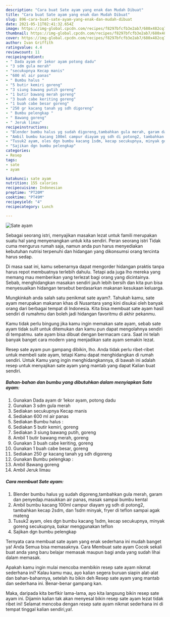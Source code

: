 ```yaml
---
description: "Cara buat Sate ayam yang enak dan Mudah Dibuat"
title: "Cara buat Sate ayam yang enak dan Mudah Dibuat"
slug: 896-cara-buat-sate-ayam-yang-enak-dan-mudah-dibuat
date: 2021-05-11T02:41:32.654Z
image: https://img-global.cpcdn.com/recipes/f8297bfcfb3e2ab7/680x482cq70/sate-ayam-foto-resep-utama.jpg
thumbnail: https://img-global.cpcdn.com/recipes/f8297bfcfb3e2ab7/680x482cq70/sate-ayam-foto-resep-utama.jpg
cover: https://img-global.cpcdn.com/recipes/f8297bfcfb3e2ab7/680x482cq70/sate-ayam-foto-resep-utama.jpg
author: Ivan Griffith
ratingvalue: 4.4
reviewcount: 11
recipeingredient:
- " Dada ayam dr 1ekor ayam potong dadu"
- "3 sdm gula merah"
- "secukupnya Kecap manis"
- "600 ml air panas"
- " Bumbu halus "
- "5 butir kemiri goreng"
- "3 siung bawang putih goreng"
- "1 butir bawang merah goreng"
- "3 buah cabe keriting goreng"
- "1 buah cabe besar goreng"
- "250 gr kacang tanah yg sdh digoreng"
- " Bumbu pelengkap "
- " Bawang goreng"
- " Jeruk limau"
recipeinstructions:
- "Blender bumbu halus yg sudah digoreng,tambahkan gula merah, garam dan penyedap.masukkan air panas, masak sampai bumbu kental"
- "Ambil bumbu kacang 100ml campur diayam yg sdh di potong2, tambahkan kecap 2sdm, dan 1sdm minyak, fryer di teflon sampai agak mateng"
- "Tusuk2 ayam, oles dgn bumbu kacang 1sdm, kecap secukupnya, minyak goreng secukupnya, bakar menggunakan teflon"
- "Sajikan dgn bumbu pelengkap"
categories:
- Resep
tags:
- sate
- ayam

katakunci: sate ayam 
nutrition: 155 calories
recipecuisine: Indonesian
preptime: "PT20M"
cooktime: "PT49M"
recipeyield: "4"
recipecategory: Lunch

---
```



![Sate ayam](https://img-global.cpcdn.com/recipes/f8297bfcfb3e2ab7/680x482cq70/sate-ayam-foto-resep-utama.jpg)

Sebagai seorang istri, menyajikan masakan lezat untuk famili merupakan suatu hal yang menyenangkan untuk kita sendiri. Peran seorang istri Tidak cuma mengurus rumah saja, namun anda pun harus menyediakan kebutuhan nutrisi terpenuhi dan hidangan yang dikonsumsi orang tercinta harus sedap.

Di masa  saat ini, kamu sebenarnya dapat mengorder hidangan praktis tanpa harus repot membuatnya terlebih dahulu. Tetapi ada juga lho mereka yang memang mau memberikan yang terlezat bagi orang yang dicintainya. Sebab, menghidangkan masakan sendiri jauh lebih bersih dan kita pun bisa menyesuaikan hidangan tersebut berdasarkan makanan kesukaan keluarga. 



Mungkinkah anda salah satu penikmat sate ayam?. Tahukah kamu, sate ayam merupakan makanan khas di Nusantara yang kini disukai oleh banyak orang dari berbagai tempat di Indonesia. Kita bisa membuat sate ayam hasil sendiri di rumahmu dan boleh jadi hidangan favoritmu di akhir pekanmu.

Kamu tidak perlu bingung jika kamu ingin memakan sate ayam, sebab sate ayam tidak sulit untuk ditemukan dan kamu pun dapat mengolahnya sendiri di tempatmu. sate ayam bisa dibuat dengan bermacam cara. Saat ini telah banyak banget cara modern yang menjadikan sate ayam semakin lezat.

Resep sate ayam pun gampang dibikin, lho. Anda tidak perlu ribet-ribet untuk membeli sate ayam, tetapi Kamu dapat menghidangkan di rumah sendiri. Untuk Kamu yang ingin menghidangkannya, di bawah ini adalah resep untuk menyajikan sate ayam yang mantab yang dapat Kalian buat sendiri.

<!--inarticleads1-->

##### Bahan-bahan dan bumbu yang dibutuhkan dalam menyiapkan Sate ayam:

1. Gunakan  Dada ayam dr 1ekor ayam, potong dadu
1. Gunakan 3 sdm gula merah
1. Sediakan secukupnya Kecap manis
1. Sediakan 600 ml air panas
1. Sediakan  Bumbu halus :
1. Sediakan 5 butir kemiri, goreng
1. Sediakan 3 siung bawang putih, goreng
1. Ambil 1 butir bawang merah, goreng
1. Gunakan 3 buah cabe keriting, goreng
1. Gunakan 1 buah cabe besar, goreng
1. Sediakan 250 gr kacang tanah yg sdh digoreng
1. Gunakan  Bumbu pelengkap :
1. Ambil  Bawang goreng
1. Ambil  Jeruk limau




<!--inarticleads2-->

##### Cara membuat Sate ayam:

1. Blender bumbu halus yg sudah digoreng,tambahkan gula merah, garam dan penyedap.masukkan air panas, masak sampai bumbu kental
1. Ambil bumbu kacang 100ml campur diayam yg sdh di potong2, tambahkan kecap 2sdm, dan 1sdm minyak, fryer di teflon sampai agak mateng
1. Tusuk2 ayam, oles dgn bumbu kacang 1sdm, kecap secukupnya, minyak goreng secukupnya, bakar menggunakan teflon
1. Sajikan dgn bumbu pelengkap




Ternyata cara membuat sate ayam yang enak sederhana ini mudah banget ya! Anda Semua bisa memasaknya. Cara Membuat sate ayam Cocok sekali buat anda yang baru belajar memasak maupun bagi anda yang sudah lihai dalam memasak.

Apakah kamu ingin mulai mencoba membikin resep sate ayam nikmat sederhana ini? Kalau kamu mau, ayo kalian segera buruan siapin alat-alat dan bahan-bahannya, setelah itu bikin deh Resep sate ayam yang mantab dan sederhana ini. Benar-benar gampang kan. 

Maka, daripada kita berfikir lama-lama, ayo kita langsung bikin resep sate ayam ini. Dijamin kalian tak akan menyesal bikin resep sate ayam lezat tidak ribet ini! Selamat mencoba dengan resep sate ayam nikmat sederhana ini di tempat tinggal kalian sendiri,ya!.

